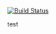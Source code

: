 [![Build Status](https://travis-ci.org/lkrnac/blog-2016-01-selenium-on-travis.svg?branch=master)](https://travis-ci.org/lkrnac/blog-2016-01-selenium-on-travis)

test
